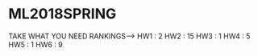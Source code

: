 # ML2018SPRING
TAKE WHAT YOU NEED
RANKINGS-->
    HW1 : 2
    HW2 : 15
    HW3 : 1
    HW4 : 5
    HW5 : 1
    HW6 : 9
